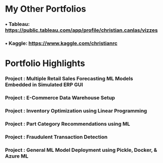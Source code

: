# My Other Portfolios
### • Tableau: https://public.tableau.com/app/profile/christian.canlas/vizzes
### • Kaggle: https://www.kaggle.com/christianrc

# Portfolio Highlights

### Project : Multiple Retail Sales Forecasting ML Models Embedded in Simulated ERP GUI

### Project : E-Commerce Data Warehouse Setup

### Project : Inventory Optimization using Linear Programming

### Project : Part Category Recommendations using ML

### Project : Fraudulent Transaction Detection

### Project : General ML Model Deployment using Pickle, Docker, & Azure ML
